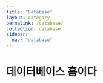 ```yaml
---
title: "Database"
layout: category
permalink: /database/
collection: database
sidebar:
  nav: "database"
---
```


# 데이터베이스 홈이다
